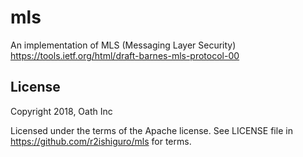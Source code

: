 # mls
An implementation of MLS (Messaging Layer Security) https://tools.ietf.org/html/draft-barnes-mls-protocol-00

## License
Copyright 2018, Oath Inc

Licensed under the terms of the Apache license. See LICENSE file in https://github.com/r2ishiguro/mls for terms.
